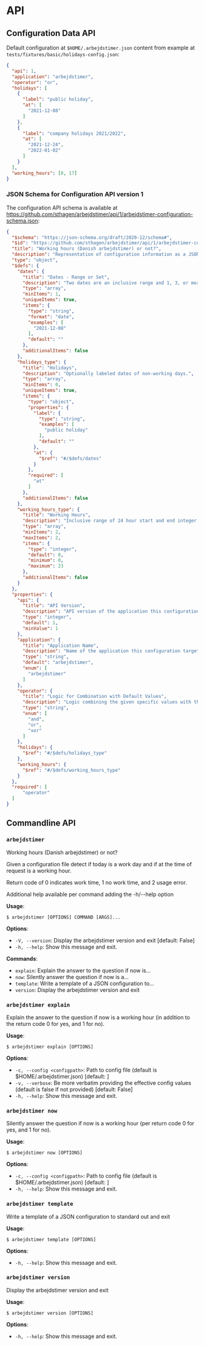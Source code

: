 # API

## Configuration Data API

Default configuration at `$HOME/.arbejdstimer.json` content from example at
`tests/fixtures/basic/holidays-config.json`:
```json
{
  "api": 1,
  "application": "arbejdstimer",
  "operator": "or",
  "holidays": [
    {
      "label": "public holiday",
      "at": [
        "2021-12-08"
      ]
    },
    {
      "label": "company holidays 2021/2022",
      "at": [
        "2021-12-24",
        "2022-01-02"
      ]
    }
  ],
  "working_hours": [8, 17]
}
```

### JSON Schema for Configuration API version 1

The configuration API schema is available at
https://github.com/sthagen/arbejdstimer/api/1/arbejdstimer-configuration-schema.json: 
```json
{
  "$schema": "https://json-schema.org/draft/2020-12/schema#",
  "$id": "https://github.com/sthagen/arbejdstimer/api/1/arbejdstimer-configuration-schema.json",
  "title": "Working hours (Danish arbejdstimer) or not?",
  "description": "Representation of configuration information as a JSON document.",
  "type": "object",
  "$defs": {
    "dates": {
      "title": "Dates - Range or Set",
      "description": "Two dates are an inclusive range and 1, 3, or more dates represent a set of dates.",
      "type": "array",
      "minItems": 1,
      "uniqueItems": true,
      "items": {
        "type": "string",
        "format": "date",
        "examples": [
          "2021-12-08"
        ],
        "default": ""
      },
      "additionalItems": false
    },
    "holidays_type": {
      "title": "Holidays",
      "description": "Optionally labeled dates of non-working days.",
      "type": "array",
      "minItems": 0,
      "uniqueItems": true,
      "items": {
        "type": "object",
        "properties": {
          "label": {
            "type": "string",
            "examples": [
              "public holiday"
            ],
            "default": ""
          },
          "at": {
            "$ref": "#/$defs/dates"
          }
        },
        "required": [
          "at"
        ]
      },
      "additionalItems": false
    },
    "working_hours_type": {
      "title": "Working Hours",
      "description": "Inclusive range of 24 hour start and end integer values.",
      "type": "array",
      "minItems": 2,
      "maxItems": 2,
      "items": {
        "type": "integer",
        "default": 0,
        "minimum": 0,
        "maximum": 23
      },
      "additionalItems": false
    }
  },
  "properties": {
    "api": {
      "title": "API Version",
      "description": "API version of the application this configuration targets.",
      "type": "integer",
      "default": 1,
      "minValue": 1
    },
    "application": {
      "title": "Application Name",
      "description": "Name of the application this configuration targets.",
      "type": "string",
      "default": "arbejdstimer",
      "enum": [
        "arbejdstimer"
      ]
    },
    "operator": {
      "title": "Logic for Combination with Default Values",
      "description": "Logic combining the given specific values with the application defaults.",
      "type": "string",
      "enum": [
        "and",
        "or",
        "xor"
      ]
    },
    "holidays": {
      "$ref": "#/$defs/holidays_type"
    },
    "working_hours": {
      "$ref": "#/$defs/working_hours_type"
    }
  },
  "required": [
      "operator"
  ]
}
```

## Commandline API

### `arbejdstimer`

Working hours (Danish arbejdstimer) or not?

Given a configuration file detect if today is a work day and
if at the time of request is a working hour.

Return code of 0 indicates work time, 1 no work time, and 2 usage error.

Additional help available per command adding the -h/--help option

**Usage**:

```console
$ arbejdstimer [OPTIONS] COMMAND [ARGS]...
```

**Options**:

* `-V, --version`: Display the arbejdstimer version and exit  [default: False]
* `-h, --help`: Show this message and exit.

**Commands**:

* `explain`: Explain the answer to the question if now is...
* `now`: Silently answer the question if now is a...
* `template`: Write a template of a JSON configuration to...
* `version`: Display the arbejdstimer version and exit

### `arbejdstimer explain`

Explain the answer to the question if now is a working hour
(in addition to the return code 0 for yes, and 1 for no).

**Usage**:

```console
$ arbejdstimer explain [OPTIONS]
```

**Options**:

* `-c, --config <configpath>`: Path to config file (default is $HOME/.arbejdstimer.json)  [default: ]
* `-v, --verbose`: Be more verbatim providing the effective config values (default is false if not provided)  [default: False]
* `-h, --help`: Show this message and exit.

### `arbejdstimer now`

Silently answer the question if now is a working hour (per return code 0 for yes, and 1 for no).

**Usage**:

```console
$ arbejdstimer now [OPTIONS]
```

**Options**:

* `-c, --config <configpath>`: Path to config file (default is $HOME/.arbejdstimer.json)  [default: ]
* `-h, --help`: Show this message and exit.

### `arbejdstimer template`

Write a template of a JSON configuration to standard out and exit

**Usage**:

```console
$ arbejdstimer template [OPTIONS]
```

**Options**:

* `-h, --help`: Show this message and exit.

### `arbejdstimer version`

Display the arbejdstimer version and exit

**Usage**:

```console
$ arbejdstimer version [OPTIONS]
```

**Options**:

* `-h, --help`: Show this message and exit.

